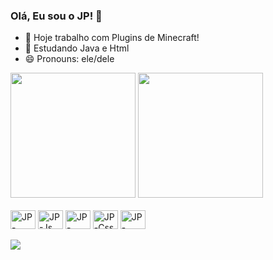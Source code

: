 ### Olá, Eu sou o JP! 👋

- 🔭 Hoje trabalho com Plugins de Minecraft!
- 🌱 Estudando Java e Html
- 😄 Pronouns: ele/dele

<div>
	<a href=""></a>
  <img height="200em" src="https://github-readme-stats.vercel.app/api?username=jpgamers&show_icons=true&theme=dracula"/>
  <img height="200em" src="https://github-readme-stats.vercel.app/api/top-langs/?username=jpgamers&layout=compact&theme=dracula"/>
</div>

<div style="display: inline_block"><br>
  <img align="center" alt="JP-Java" height="30" width="40" src="https://cdn.jsdelivr.net/gh/devicons/devicon/icons/java/java-original.svg">
  <img align="center" alt="JP-Js" height="30" width="40" src="https://cdn.jsdelivr.net/gh/devicons/devicon/icons/javascript/javascript-original.svg">
  <img align="center" alt="JP-TypeScript" height="30" width="40" src="https://cdn.jsdelivr.net/gh/devicons/devicon/icons/typescript/typescript-original.svg">
	<img align="center" alt="JP-Css" height="30" width="40" src="https://cdn.jsdelivr.net/gh/devicons/devicon/icons/css3/css3-original.svg">
  <img align="center" alt="JP-Html" height="30" width="40" src="https://cdn.jsdelivr.net/gh/devicons/devicon/icons/html5/html5-original.svg">
</div>
<br>
<div>
  <a href=""><img src="https://img.shields.io/badge/Discord-7289DA?style=for-the-badge&logo=discord&logoColor=white"></a>
</div>
